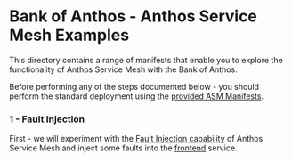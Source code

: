# Bank of Anthos - Anthos Service Mesh Examples

This directory contains a range of manifests that enable you to explore the functionality of Anthos Service Mesh with the Bank of Anthos.

Before performing any of the steps documented below - you should perform the standard deployment using the [provided ASM Manifests](../).

### 1 - Fault Injection
First - we will experiment with the [Fault Injection capability](https://istio.io/latest/docs/tasks/traffic-management/fault-injection/) of Anthos Service Mesh and inject some faults into the [frontend](../../src/frontend) service. 
